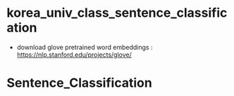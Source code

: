 # korea_univ_class_sentence_classification
- download glove pretrained word embeddings : <a href="https://nlp.stanford.edu/projects/glove/">https://nlp.stanford.edu/projects/glove/</a>
# Sentence_Classification
